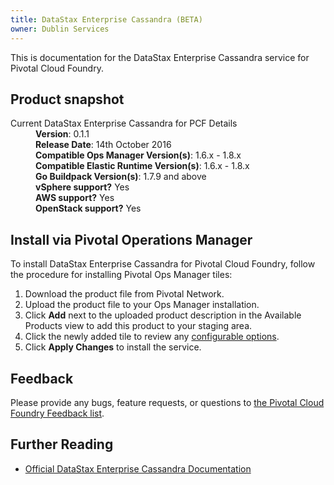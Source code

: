```yaml
---
title: DataStax Enterprise Cassandra (BETA)
owner: Dublin Services
---
```


This is documentation for the DataStax Enterprise Cassandra service for Pivotal Cloud Foundry.

## Product snapshot

<dl>
<dt>Current DataStax Enterprise Cassandra for PCF Details</dt>
<dd><strong>Version</strong>: 0.1.1 </dd>
<dd><strong>Release Date</strong>: 14th October 2016</dd>
<dd><strong>Compatible Ops Manager Version(s)</strong>: 1.6.x - 1.8.x</dd>
<dd><strong>Compatible Elastic Runtime Version(s)</strong>: 1.6.x - 1.8.x</dd>
<dd><strong>Go Buildpack Version(s)</strong>: 1.7.9 and above</dd>
<dd><strong>vSphere support?</strong> Yes</dd>
<dd><strong>AWS support?</strong> Yes</dd>
<dd><strong>OpenStack support?</strong> Yes</dd>
</dl>

## Install via Pivotal Operations Manager

To install DataStax Enterprise Cassandra for Pivotal Cloud Foundry, follow the procedure for installing Pivotal Ops Manager tiles:

1. Download the product file from Pivotal Network.
1. Upload the product file to your Ops Manager installation.
1. Click **Add** next to the uploaded product description in the Available Products view to add this product to your staging area.
1. Click the newly added tile to review any [configurable options](./configuration.html).
1. Click **Apply Changes** to install the service.

## Feedback

Please provide any bugs, feature requests, or questions to [the Pivotal Cloud Foundry Feedback list](mailto:pivotal-cf-feedback@pivotal.io).

## Further Reading

* [Official DataStax Enterprise Cassandra Documentation](http://docs.datastax.com/en/datastax_enterprise/5.0/)
